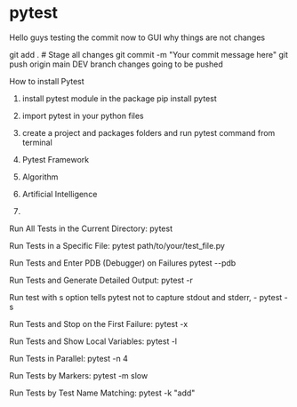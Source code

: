 # pytest
Hello guys testing the commit now to GUI
why things are not changes

git add .       # Stage all changes
git commit -m "Your commit message here"
git push origin main
DEV  branch changes going to be pushed 

How to install Pytest
1. install pytest module in the package pip install pytest
2. import pytest in your python files
3. create a project and packages folders and run pytest command from terminal

5. Pytest Framework
6. Algorithm
7. Artificial Intelligence
8. 


Run All Tests in the Current Directory:
pytest

Run Tests in a Specific File:   pytest path/to/your/test_file.py

Run Tests and Enter PDB (Debugger) on Failures  pytest --pdb

Run Tests and Generate Detailed Output:  pytest -r

Run test with s option tells pytest not to capture stdout and stderr,  - pytest -s

Run Tests and Stop on the First Failure: pytest -x

Run Tests and Show Local Variables: pytest -l

Run Tests in Parallel: pytest -n 4

Run Tests by Markers: pytest -m slow

Run Tests by Test Name Matching: pytest -k "add"